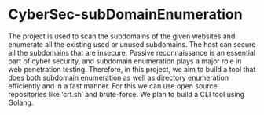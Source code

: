 # CyberSec-subDomainEnumeration

The project is used to scan the subdomains of the given websites and enumerate all the existing
used or unused subdomains. The host can secure all the subdomains that are insecure. Passive
reconnaissance is an essential part of cyber security, and subdomain enumeration plays a major
role in web penetration testing. Therefore, in this project, we aim to build a tool that does both
subdomain enumeration as well as directory enumeration efficiently and in a fast manner. For
this we can use open source repositories like ‘crt.sh’ and brute-force. We plan to build a CLI tool
using Golang.

